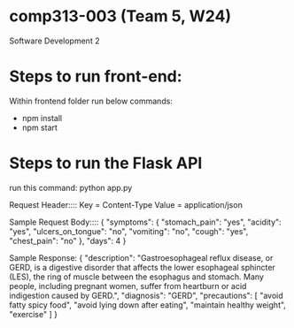 # comp313-003 (Team 5, W24)
 Software Development 2

 Steps to run front-end:
 =======================
 Within frontend folder run below commands:
 - npm install
 - npm start

 Steps to run the Flask API
 ==========================
 run this command: 
 python app.py

 Request Header::::
 Key = Content-Type
 Value = application/json


Sample Request Body::::
{
  "symptoms": {
    "stomach_pain": "yes",
    "acidity": "yes",
    "ulcers_on_tongue": "no",
    "vomiting": "no",
    "cough": "yes",
    "chest_pain": "no"
  },
  "days": 4
}

Sample Response:
{
    "description": "Gastroesophageal reflux disease, or GERD, is a digestive disorder that affects the lower esophageal sphincter (LES), the ring of muscle between the esophagus and stomach. Many people, including pregnant women, suffer from heartburn or acid indigestion caused by GERD.",
    "diagnosis": "GERD",
    "precautions": [
        "avoid fatty spicy food",
        "avoid lying down after eating",
        "maintain healthy weight",
        "exercise"
    ]
}


